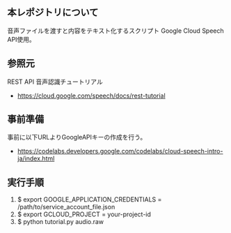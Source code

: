 ## 本レポジトリについて
音声ファイルを渡すと内容をテキスト化するスクリプト
Google Cloud Speech API使用。

## 参照元
REST API 音声認識チュートリアル
- https://cloud.google.com/speech/docs/rest-tutorial

## 事前準備
事前に以下URLよりGoogleAPIキーの作成を行う。
- https://codelabs.developers.google.com/codelabs/cloud-speech-intro-ja/index.html

## 実行手順
1. $ export GOOGLE_APPLICATION_CREDENTIALS = /path/to/service_account_file.json
2. $ export GCLOUD_PROJECT = your-project-id
3. $ python tutorial.py audio.raw
